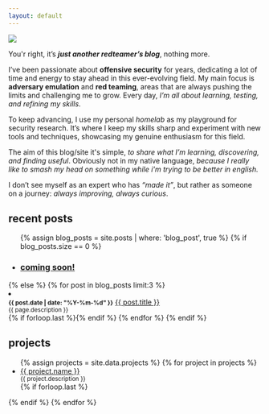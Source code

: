 ```yaml
---
layout: default
---
```



<img class="profile-picture" src="https://avatars.githubusercontent.com/u/29227228?v=4">

You'r right, it’s **_just another redteamer’s blog_**, nothing more.

I’ve been passionate about **offensive security** for years, dedicating a lot of time and energy to stay ahead in this ever-evolving field. My main focus is **adversary emulation** and **red teaming**, areas that are always pushing the limits and challenging me to grow. Every day, *I’m all about learning, testing, and refining my skills*.

To keep advancing, I use my personal *homelab* as my playground for security research. It’s where I keep my skills sharp and experiment with new tools and techniques, showcasing my genuine enthusiasm for this field.

The aim of this blog/site it's simple, *to share what I’m learning, discovering, and finding useful*. Obviously not in my native language, *because I really like to smash my head on something while i'm trying to be better in english.*

I don’t see myself as an expert who has *“made it”*, but rather as someone on a journey: *always improving, always curious*.

## recent posts
<ul class="recent-posts">
    {% assign blog_posts = site.posts | where: 'blog_post', true %}
    {% if blog_posts.size == 0 %}
        <li class="no-posts">
            <h3>
                <a class="una" href="">
                    <span>coming soon!</span>
                </a>
            </h3>
        </li>
        </ul>
    {% else %}
        {% for post in blog_posts limit:3 %}
            <li class="posts-list">
                    <div>
                        <small><b>{{ post.date | date: "%Y-%m-%d" }}</b></small>
                        <a class="una" href="{{ site.baseurl }}{{ post.url }}"><span>{{ post.title }}</span></a>
                    </div>
                <small>{{ page.description }}</small>
            </li>
            {% if forloop.last %}</ul>{% endif %}
        {% endfor %}
    {% endif %}

## projects

<ul class="project-list">
    {% assign projects = site.data.projects %}
    {% for project in projects %}
    <li class="project-item">
            <div>
            <a href="{{ project.url }}" class="project-link" target="_blank">{{ project.name }}</a>
            </div>
        <small>{{ project.description }}</small>
    </li>
    {% if forloop.last %}</ul>{% endif %}
    {% endfor %}
